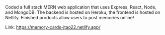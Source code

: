 Coded a full stack MERN web application that uses Express, React, Node, and MongoDB. The backend is hosted on Heroku, the frontend is hosted on Netlify. Finished products allow users to post memories online! 

Link: https://memory-cards-jtao22.netlify.app/

